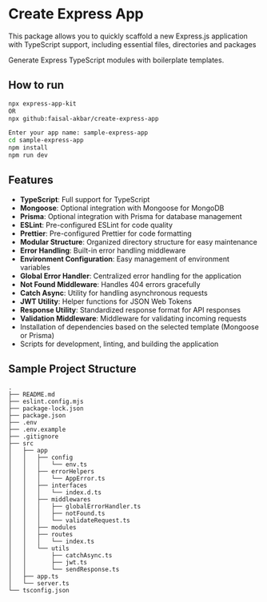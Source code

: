 # Create Express App
This package allows you to quickly scaffold a new Express.js application with TypeScript support, including essential files, directories and packages

Generate Express TypeScript modules with boilerplate templates.

## How to run

```bash
npx express-app-kit
OR
npx github:faisal-akbar/create-express-app

Enter your app name: sample-express-app
cd sample-express-app
npm install
npm run dev
```

## Features
- **TypeScript**: Full support for TypeScript
- **Mongoose**: Optional integration with Mongoose for MongoDB
- **Prisma**: Optional integration with Prisma for database management
- **ESLint**: Pre-configured ESLint for code quality
- **Prettier**: Pre-configured Prettier for code formatting
- **Modular Structure**: Organized directory structure for easy maintenance
- **Error Handling**: Built-in error handling middleware
- **Environment Configuration**: Easy management of environment variables
- **Global Error Handler**: Centralized error handling for the application
- **Not Found Middleware**: Handles 404 errors gracefully
- **Catch Async**: Utility for handling asynchronous requests
- **JWT Utility**: Helper functions for JSON Web Tokens
- **Response Utility**: Standardized response format for API responses
- **Validation Middleware**: Middleware for validating incoming requests
- Installation of dependencies based on the selected template (Mongoose or Prisma)
- Scripts for development, linting, and building the application


## Sample Project Structure
```
.
├── README.md
├── eslint.config.mjs
├── package-lock.json
├── package.json
├── .env
├── .env.example
├── .gitignore
├── src
│   ├── app
│   │   ├── config
│   │   │   └── env.ts
│   │   ├── errorHelpers
│   │   │   └── AppError.ts
│   │   ├── interfaces
│   │   │   └── index.d.ts
│   │   ├── middlewares
│   │   │   ├── globalErrorHandler.ts
│   │   │   ├── notFound.ts
│   │   │   └── validateRequest.ts
│   │   ├── modules
│   │   ├── routes
│   │   │   └── index.ts
│   │   └── utils
│   │       ├── catchAsync.ts
│   │       ├── jwt.ts
│   │       └── sendResponse.ts
│   ├── app.ts
│   └── server.ts
└── tsconfig.json
```